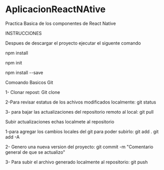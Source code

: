 # AplicacionReactNAtive
Practica Basica de los componentes de React Native

INSTRUCCIONES

Despues de descargar el proyecto ejecutar el siguente comando

npm install 

npm init

npm install --save 





Comoando Basicos Git

1- Clonar repost: Git clone

2-Para revisar estatus de los achivos modificados localmente: git status

3- para bajar las actualizaciones del repositorio remoto al local: git pull


Subir actualizaciones echas localmete al repositorio

1-para agregar los cambios locales del git para poder subirlo:  git add .     git add -A

2- Genero una nueva version del proyecto: git commit -m "Comentario general de que se actualizo"

3- Para subir el archivo generado localmente al repositorio: git push
